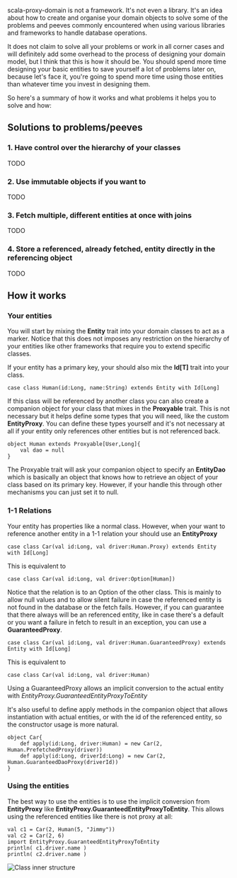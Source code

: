 scala-proxy-domain is not a framework. It's not even a library. It's an idea about how to create and organise your domain objects to solve some of the problems and peeves commonly encountered when using various libraries and frameworks to handle database operations. 

It does not claim to solve all your problems or work in all corner cases and will definitely add some overhead to the process of designing your domain model, but I think that this is how it should be. You should spend more time designing your basic entities to save yourself a lot of problems later on, because let's face it, you're going to spend more time using those entities than whatever time you invest in designing them. 

So here's a summary of how it works and what problems it helps you to solve and how:

## Solutions to problems/peeves

### 1. Have control over the hierarchy of your classes

TODO

### 2. Use immutable objects if you want to

TODO

### 3. Fetch multiple, different entities at once with joins

TODO

### 4. Store a referenced, already fetched, entity directly in the referencing object

TODO

## How it works

### Your entities

You will start by mixing the **Entity** trait into your domain classes to act as a marker. Notice that this does not imposes any restriction on the hierarchy of your entities like other frameworks that require you to extend specific classes. 

If your entity has a primary key, your should also mix the **Id[T]** trait into your class.

	case class Human(id:Long, name:String) extends Entity with Id[Long]
	
If this class will be referenced by another class you can also create a companion object for your class that mixes in the **Proxyable** trait. This is not necessary but it helps define some types that you will need, like the custom **EntityProxy**. You can define these types yourself and it's not necessary at all if your entity only references other entities but is not referenced back.

	object Human extends Proxyable[User,Long]{
		val dao = null
	}
	
The Proxyable trait will ask your companion object to specify an **EntityDao** which is basically an object that knows how to retrieve an object of your class based on its primary key. However, if your handle this through other mechanisms you can just set it to null.
   

### 1-1 Relations
	
Your entity has properties like a normal class. However, when your want to reference another entity in a 1-1 relation your should use an **EntityProxy**

	case class Car(val id:Long, val driver:Human.Proxy) extends Entity with Id[Long]
	
This is equivalent to 

	case class Car(val id:Long, val driver:Option[Human])
	
Notice that the relation is to an Option of the other class. This is mainly to allow null values and to allow silent failure in case the referenced entity is not found in the database or the fetch fails. However, if you can guarantee that there always will be an referenced entity, like in case there's a default or you want a failure in fetch to result in an exception, you can use a **GuaranteedProxy**.

	case class Car(val id:Long, val driver:Human.GuaranteedProxy) extends Entity with Id[Long]
	
This is equivalent to 
	
	case class Car(val id:Long, val driver:Human)
	
Using a GuaranteedProxy allows an implicit conversion to the actual entity with *EntityProxy.GuaranteedEntityProxyToEntity*

It's also useful to define apply methods in the companion object that allows instantiation with actual entities, or with the id of the referenced entity, so the constructor usage is more natural.

	object Car{
		def apply(id:Long, driver:Human) = new Car(2, Human.PrefetchedProxy(driver))
		def apply(id:Long, driverId:Long) = new Car(2, Human.GuaranteedDaoProxy(driverId))
	}

### Using the entities

The best way to use the entities is to use the implicit conversion from **EntityProxy** like **EntityProxy.GuaranteedEntityProxyToEntity**. This allows using the referenced entities like there is not proxy at all:

	val c1 = Car(2, Human(5, "Jimmy"))
	val c2 = Car(2, 6)
	import EntityProxy.GuaranteedEntityProxyToEntity
	println( c1.driver.name )
	println( c2.driver.name )
	
![Class inner structure](http://yuml.me/8849be87 "")
